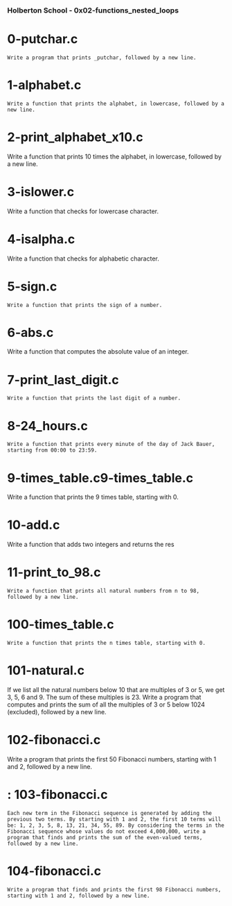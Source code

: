 ### Holberton School - 0x02-functions_nested_loops

# 0-putchar.c
	Write a program that prints _putchar, followed by a new line.

# 1-alphabet.c
	Write a function that prints the alphabet, in lowercase, followed by a		new line.
# 2-print_alphabet_x10.c
  Write a function that prints 10 times the alphabet, in lowercase, followed by a new line.
# 3-islower.c
  Write a function that checks for lowercase character.
# 4-isalpha.c
  Write a function that checks for alphabetic character.
# 5-sign.c
 	Write a function that prints the sign of a number.
# 6-abs.c
  Write a function that computes the absolute value of an integer.
# 7-print_last_digit.c
    Write a function that prints the last digit of a number.
# 8-24_hours.c
	Write a function that prints every minute of the day of Jack Bauer, starting from 00:00 to 23:59.
# 9-times_table.c9-times_table.c
  Write a function that prints the 9 times table, starting with 0.
# 10-add.c
  Write a function that adds two integers and returns the res
#  11-print_to_98.c
	Write a function that prints all natural numbers from n to 98, followed by a new line.
# 100-times_table.c
	Write a function that prints the n times table, starting with 0.
# 101-natural.c
  If we list all the natural numbers below 10 that are multiples of 3 or 5, we get 3, 5, 6 and 9. The sum of these multiples is 23. Write a program that computes and prints the sum of all the multiples of 3 or 5 below 1024 (excluded), followed by a new line.
# 102-fibonacci.c
  Write a program that prints the first 50 Fibonacci numbers, starting with 1 and 2, followed by a new line.
# : 103-fibonacci.c
	Each new term in the Fibonacci sequence is generated by adding the previous two terms. By starting with 1 and 2, the first 10 terms will be: 1, 2, 3, 5, 8, 13, 21, 34, 55, 89. By considering the terms in the Fibonacci sequence whose values do not exceed 4,000,000, write a program that finds and prints the sum of the even-valued terms, followed by a new line.
# 104-fibonacci.c
	Write a program that finds and prints the first 98 Fibonacci numbers, starting with 1 and 2, followed by a new line.